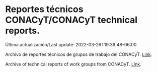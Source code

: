 # Reportes técnicos CONACyT/CONACyT technical reports.

Última actualización/Last update: 2022-03-26T19:39:48-06:00

Archivo de reportes técnicos de grupos de trabajo del CONACyT. [Link](https://salud.conacyt.mx/coronavirus/investigacion/productos/).

Archive of technical reports of work groups from CONACyT. [Link](https://salud.conacyt.mx/coronavirus/investigacion/productos/).
